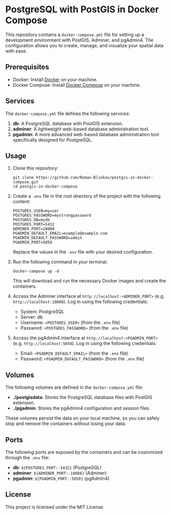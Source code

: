 # PostgreSQL with PostGIS in Docker Compose

This repository contains a `docker-compose.yml` file for setting up a development environment with PostGIS, Adminer, and pgAdmin4. The configuration allows you to create, manage, and visualize your spatial data with ease.

## Prerequisites

- Docker: Install [Docker](https://www.docker.com/get-started) on your machine.
- Docker Compose: Install [Docker Compose](https://docs.docker.com/compose/install/) on your machine.

## Services

The `docker-compose.yml` file defines the following services:

1. **db**: A PostgreSQL database with PostGIS extension.
2. **adminer**: A lightweight web-based database administration tool.
3. **pgadmin**: A more advanced web-based database administration tool specifically designed for PostgreSQL.

## Usage

1. Clone this repository:

   ```
   git clone https://github.com/Roman-Blinkov/postgis-in-docker-compose.git
   cd postgis-in-docker-compose
   ```

2. Create a `.env` file in the root directory of the project with the following content:

   ```
   POSTGRES_USER=myuser
   POSTGRES_PASSWORD=mystrongpassword
   POSTGRES_DB=mydb
   POSTGRES_PORT=5432
   ADMINER_PORT=18088
   PGADMIN_DEFAULT_EMAIL=example@example.com
   PGADMIN_DEFAULT_PASSWORD=admin
   PGADMIN_PORT=5050
   ```

   Replace the values in the `.env` file with your desired configuration.

3. Run the following command in your terminal:

   ```
   docker-compose up -d
   ```

   This will download and run the necessary Docker images and create the containers.

4. Access the Adminer interface at `http://localhost:<ADMINER_PORT>` (e.g. `http://localhost:18088`). Log in using the following credentials:

   - System: PostgreSQL
   - Server: db
   - Username: `<POSTGRES_USER>` (from the `.env` file)
   - Password: `<POSTGRES_PASSWORD>` (from the `.env` file)

5. Access the pgAdmin4 interface at `http://localhost:<PGADMIN_PORT>` (e.g. `http://localhost:5050`). Log in using the following credentials:

   - Email: `<PGADMIN_DEFAULT_EMAIL>` (from the `.env` file)
   - Password: `<PGADMIN_DEFAULT_PASSWORD>` (from the `.env` file)

## Volumes

The following volumes are defined in the `docker-compose.yml` file:

- **./postgisdata**: Stores the PostgreSQL database files with PostGIS extension.
- **./pgadmin**: Stores the pgAdmin4 configuration and session files.

These volumes persist the data on your local machine, so you can safely stop and remove the containers without losing your data.

## Ports

The following ports are exposed by the containers and can be customized through the `.env` file:

- **db**: `${POSTGRES_PORT:-5432}` (PostgreSQL)
- **adminer**: `${ADMINER_PORT:-18088}` (Adminer)
- **pgadmin**: `${PGADMIN_PORT:-5050}` (pgAdmin4)

## License

This project is licensed under the MIT License.
